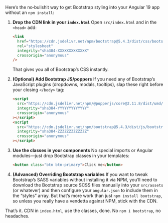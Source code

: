 Here’s the no‑bullshit way to get Bootstrap styling into your Angular 19 app without an `npm install`:

1. **Drop the CDN link in your `index.html`**
   Open `src/index.html` and in the `<head>` add:

   ```html
   <link
     href="https://cdn.jsdelivr.net/npm/bootstrap@5.4.3/dist/css/bootstrap.min.css"
     rel="stylesheet"
     integrity="sha384-XXXXXXXXXXXXX"
     crossorigin="anonymous"
   />
   ```

   That gives you all of Bootstrap’s CSS instantly.

2. **(Optional) Add Bootstrap JS/poppers**
   If you need any of Bootstrap’s JavaScript plugins (dropdowns, modals, tooltips), slap these right before your closing `</body>` tag:

   ```html
   <script
     src="https://cdn.jsdelivr.net/npm/@popperjs/core@2.11.8/dist/umd/popper.min.js"
     integrity="sha384-YYYYYYYYYYYYY"
     crossorigin="anonymous"
   ></script>
   <script
     src="https://cdn.jsdelivr.net/npm/bootstrap@5.4.3/dist/js/bootstrap.min.js"
     integrity="sha384-ZZZZZZZZZZZZZ"
     crossorigin="anonymous"
   ></script>
   ```

3. **Use the classes in your components**
   No special imports or Angular modules—just drop Bootstrap classes in your templates:

   ```html
   <button class="btn btn-primary">Click me</button>
   ```

4. **(Advanced) Overriding Bootstrap variables**
   If you want to tweak Bootstrap’s SASS variables without installing it via NPM, you’ll need to download the Bootstrap source SCSS files manually into your `src/assets` (or whatever) and then configure your `angular.json` to include them in the “styles” array. But that’s more work than just `npm install bootstrap`, so unless you really have a vendetta against NPM, stick with the CDN.

That’s it. CDN in `index.html`, use the classes, done. No `npm i bootstrap`, no headaches.

